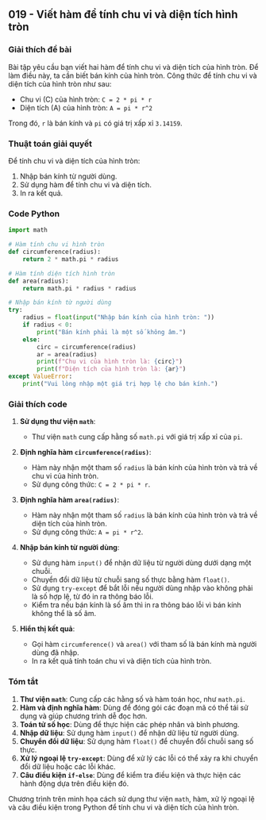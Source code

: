 ## 019 - Viết hàm để tính chu vi và diện tích hình tròn

### Giải thích đề bài

Bài tập yêu cầu bạn viết hai hàm để tính chu vi và diện tích của hình tròn. Để làm điều này, ta cần biết bán kính của hình tròn. Công thức để tính chu vi và diện tích của hình tròn như sau:

- Chu vi (C) của hình tròn: `C = 2 * pi * r`
- Diện tích (A) của hình tròn: `A = pi * r^2`

Trong đó, `r` là bán kính và `pi` có giá trị xấp xỉ `3.14159`.

### Thuật toán giải quyết

Để tính chu vi và diện tích của hình tròn:

1. Nhập bán kính từ người dùng.
2. Sử dụng hàm để tính chu vi và diện tích.
3. In ra kết quả.

### Code Python

```python
import math

# Hàm tính chu vi hình tròn
def circumference(radius):
    return 2 * math.pi * radius

# Hàm tính diện tích hình tròn
def area(radius):
    return math.pi * radius * radius

# Nhập bán kính từ người dùng
try:
    radius = float(input("Nhập bán kính của hình tròn: "))
    if radius < 0:
        print("Bán kính phải là một số không âm.")
    else:
        circ = circumference(radius)
        ar = area(radius)
        print(f"Chu vi của hình tròn là: {circ}")
        print(f"Diện tích của hình tròn là: {ar}")
except ValueError:
    print("Vui lòng nhập một giá trị hợp lệ cho bán kính.")
```

### Giải thích code

1. **Sử dụng thư viện `math`**:

   - Thư viện `math` cung cấp hằng số `math.pi` với giá trị xấp xỉ của `pi`.

2. **Định nghĩa hàm `circumference(radius)`**:

   - Hàm này nhận một tham số `radius` là bán kính của hình tròn và trả về chu vi của hình tròn.
   - Sử dụng công thức: `C = 2 * pi * r`.

3. **Định nghĩa hàm `area(radius)`**:

   - Hàm này nhận một tham số `radius` là bán kính của hình tròn và trả về diện tích của hình tròn.
   - Sử dụng công thức: `A = pi * r^2`.

4. **Nhập bán kính từ người dùng**:

   - Sử dụng hàm `input()` để nhận dữ liệu từ người dùng dưới dạng một chuỗi.
   - Chuyển đổi dữ liệu từ chuỗi sang số thực bằng hàm `float()`.
   - Sử dụng `try-except` để bắt lỗi nếu người dùng nhập vào không phải là số hợp lệ, từ đó in ra thông báo lỗi.
   - Kiểm tra nếu bán kính là số âm thì in ra thông báo lỗi vì bán kính không thể là số âm.

5. **Hiển thị kết quả**:
   - Gọi hàm `circumference()` và `area()` với tham số là bán kính mà người dùng đã nhập.
   - In ra kết quả tính toán chu vi và diện tích của hình tròn.

### Tóm tắt

1. **Thư viện `math`**: Cung cấp các hằng số và hàm toán học, như `math.pi`.
2. **Hàm và định nghĩa hàm**: Dùng để đóng gói các đoạn mã có thể tái sử dụng và giúp chương trình dễ đọc hơn.
3. **Toán tử số học**: Dùng để thực hiện các phép nhân và bình phương.
4. **Nhập dữ liệu**: Sử dụng hàm `input()` để nhận dữ liệu từ người dùng.
5. **Chuyển đổi dữ liệu**: Sử dụng hàm `float()` để chuyển đổi chuỗi sang số thực.
6. **Xử lý ngoại lệ `try-except`**: Dùng để xử lý các lỗi có thể xảy ra khi chuyển đổi dữ liệu hoặc các lỗi khác.
7. **Câu điều kiện `if-else`**: Dùng để kiểm tra điều kiện và thực hiện các hành động dựa trên điều kiện đó.

Chương trình trên minh họa cách sử dụng thư viện `math`, hàm, xử lý ngoại lệ và câu điều kiện trong Python để tính chu vi và diện tích của hình tròn.
